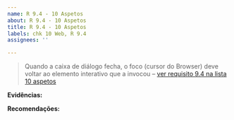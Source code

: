 ```yaml
---
name: R 9.4 - 10 Aspetos
about: R 9.4 - 10 Aspetos
title: R 9.4 - 10 Aspetos
labels: chk 10 Web, R 9.4
assignees: ''

---
```


> Quando a caixa de diálogo fecha, o foco (cursor do Browser) deve voltar ao elemento interativo que a invocou 
> – [ver requisito 9.4 na lista 10 aspetos](https://amagovpt.github.io/kit-selo/checklists/checklist-10aspetos#n94)


**Evidências:**


**Recomendações:**
